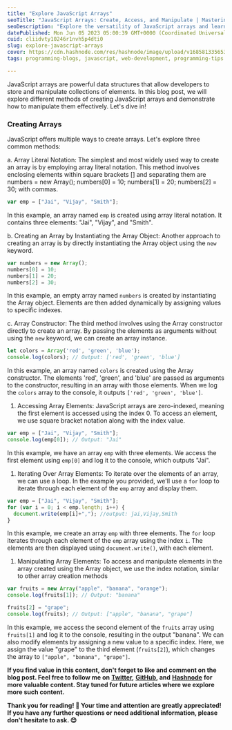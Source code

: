 ```yaml
---
title: "Explore JavaScript Arrays"
seoTitle: "JavaScript Arrays: Create, Access, and Manipulate | Mastering JS Array"
seoDescription: "Explore the versatility of JavaScript arrays and learn how to create them using array literal notation, instantiating the Array object, and constructor."
datePublished: Mon Jun 05 2023 05:00:39 GMT+0000 (Coordinated Universal Time)
cuid: cliidvty10246r1nvh5p4dti0
slug: explore-javascript-arrays
cover: https://cdn.hashnode.com/res/hashnode/image/upload/v1685813356533/d049c84e-f6be-4fef-9eb8-6ae90e56e284.png
tags: programming-blogs, javascript, web-development, programming-tips

---
```


JavaScript arrays are powerful data structures that allow developers to store and manipulate collections of elements. In this blog post, we will explore different methods of creating JavaScript arrays and demonstrate how to manipulate them effectively. Let's dive in!

### Creating Arrays

JavaScript offers multiple ways to create arrays. Let's explore three common methods:

a. Array Literal Notation: The simplest and most widely used way to create an array is by employing array literal notation. This method involves enclosing elements within square brackets \[\] and separating them are numbers = new Array(); numbers\[0\] = 10; numbers\[1\] = 20; numbers\[2\] = 30; with commas.

```javascript
var emp = ["Jai", "Vijay", "Smith"];
```

In this example, an array named `emp` is created using array literal notation. It contains three elements: "Jai", "Vijay", and "Smith".

b. Creating an Array by Instantiating the Array Object: Another approach to creating an array is by directly instantiating the Array object using the `new` keyword.

```javascript
var numbers = new Array();
numbers[0] = 10;
numbers[1] = 20;
numbers[2] = 30;
```

In this example, an empty array named `numbers` is created by instantiating the Array object. Elements are then added dynamically by assigning values to specific indexes.

c. Array Constructor: The third method involves using the Array constructor directly to create an array. By passing the elements as arguments without using the `new` keyword, we can create an array instance.

```javascript
let colors = Array('red', 'green', 'blue');
console.log(colors); // Output: ['red', 'green', 'blue']
```

In this example, an array named `colors` is created using the Array constructor. The elements 'red', 'green', and 'blue' are passed as arguments to the constructor, resulting in an array with those elements. When we log the `colors` array to the console, it outputs `['red', 'green', 'blue']`.

1. Accessing Array Elements: JavaScript arrays are zero-indexed, meaning the first element is accessed using the index 0. To access an element, we use square bracket notation along with the index value.
    

```javascript
var emp = ["Jai", "Vijay", "Smith"];
console.log(emp[0]); // Output: "Jai"
```

In this example, we have an array `emp` with three elements. We access the first element using `emp[0]` and log it to the console, which outputs "Jai".

1. Iterating Over Array Elements: To iterate over the elements of an array, we can use a loop. In the example you provided, we'll use a `for` loop to iterate through each element of the `emp` array and display them.
    

```javascript
var emp = ["Jai", "Vijay", "Smith"];
for (var i = 0; i < emp.length; i++) {
  document.write(emp[i]+","); //output: jai,Vijay,Smith
}
```

In this example, we create an array `emp` with three elements. The `for` loop iterates through each element of the `emp` array using the index `i`. The elements are then displayed using `document.write()`, with each element.

1. Manipulating Array Elements: To access and manipulate elements in the array created using the Array object, we use the index notation, similar to other array creation methods
    

```javascript
var fruits = new Array("apple", "banana", "orange");
console.log(fruits[1]); // Output: "banana"

fruits[2] = "grape";
console.log(fruits); // Output: ["apple", "banana", "grape"]
```

In this example, we access the second element of the `fruits` array using `fruits[1]` and log it to the console, resulting in the output "banana". We can also modify elements by assigning a new value to a specific index. Here, we assign the value "grape" to the third element (`fruits[2]`), which changes the array to `["apple", "banana", "grape"]`.

**If you find value in this content, don't forget to like and comment on the blog post. Feel free to follow me on** [**Twitter**](https://twitter.com/dhanuks26)**,** [**GitHub**](https://github.com/DhanushGowda26)**, and** [**Hashnode**](https://dhanushks.hashnode.dev/) **for more valuable content. Stay tuned for future articles where we explore more such content.**

**Thank you for reading! 🙏 Your time and attention are greatly appreciated! If you have any further questions or need additional information, please don't hesitate to ask. 😊**